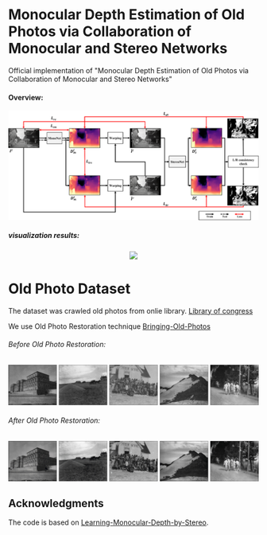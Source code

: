 # Monocular Depth Estimation of Old Photos via Collaboration of Monocular and Stereo Networks

Official implementation of "Monocular Depth Estimation of Old Photos via Collaboration of Monocular and Stereo Networks"

####  Overview:
<p align="center">
<img src="https://github.com/rmawngh/Old-Photo-3D/blob/main/image/FrameWork.png" width="800"/>
</p>


##### visualization results:
<p align="center">
<img src="https://github.com/rmawngh/Old-Photo-3D/blob/main/image/Results.png">
</p>
  
# Old Photo Dataset

The dataset was crawled old photos from onlie library.
[Library of congress](https://www.loc.gov/pictures/)

We use Old Photo Restoration technique [Bringing-Old-Photos](https://github.com/microsoft/Bringing-Old-Photos-Back-to-Life)

###### Before Old Photo Restoration:
<p align="center">
<img src="https://github.com/rmawngh/Old-Photo-3D/blob/main/image/old_photo_example.jpg">
</p>

###### After Old Photo Restoration:
<p align="center">
<img src="https://github.com/rmawngh/Old-Photo-3D/blob/main/image/restorated_old_photo_example.jpg">
</p>


## Acknowledgments
The code is based on [Learning-Monocular-Depth-by-Stereo](https://github.com/xy-guo/Learning-Monocular-Depth-by-Stereo).
